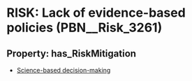 # RISK: __Lack of evidence-based policies__ (PBN__Risk_3261)

## Property: has_RiskMitigation

* [Science-based decision-making](PBN__Mitigation_1826)

